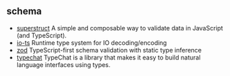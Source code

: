 ## schema

- [superstruct](https://github.com/ianstormtaylor/superstruct) A simple and composable way to validate data in JavaScript (and TypeScript).
- [io-ts](https://github.com/gcanti/io-ts) Runtime type system for IO decoding/encoding
- [zod](https://github.com/colinhacks/zod) TypeScript-first schema validation with static type inference
- [typechat](https://github.com/microsoft/TypeChat) TypeChat is a library that makes it easy to build natural language interfaces using types.
